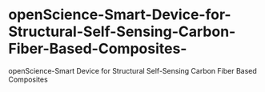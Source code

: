 # openScience-Smart-Device-for-Structural-Self-Sensing-Carbon-Fiber-Based-Composites-
openScience-Smart Device for Structural Self-Sensing Carbon Fiber Based Composites 
